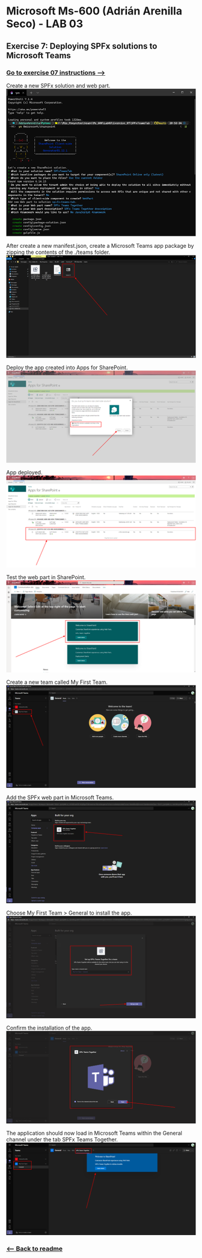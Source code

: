 # Microsoft Ms-600 (Adrián Arenilla Seco) - LAB 03


## Exercise 7: Deploying SPFx solutions to Microsoft Teams
### [Go to exercise 07 instructions -->](08-Exercise-7-Deploying-SPFx-solutions-to-Microsoft-Teams.md)



Create a new SPFx solution and web part.
![](Evidences/Image08a.png)


After create a new manifest.json, create a Microsoft Teams app package by zipping the contents of the ./teams folder.
![](Evidences/Image08b.png)


Deploy the app created into Apps for SharePoint.
![](Evidences/Image08c.png)


App deployed.
![](Evidences/Image08d.png)


Test the web part in SharePoint.
![](Evidences/Image08e.png)


Create a new team called My First Team.
![](Evidences/Image08f.png)


Add the SPFx web part in Microsoft Teams.
![](Evidences/Image08g.png)


Choose My First Team > General to install the app.
![](Evidences/Image08h.png)


Confirm the installation of the app.
![](Evidences/Image08i.png)


The application should now load in Microsoft Teams within the General channel under the tab SPFx Teams Together.
![](Evidences/Image08j.png)


### [<-- Back to readme](../../../../)
